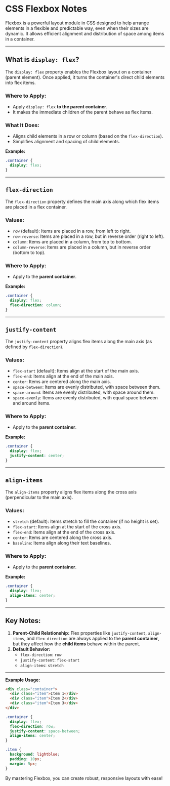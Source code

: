 # CSS Flexbox Notes  

Flexbox is a powerful layout module in CSS designed to help arrange elements in a flexible and predictable way, even when their sizes are dynamic. It allows efficient alignment and distribution of space among items in a container.  

---

## **What is `display: flex`?**  
The `display: flex` property enables the Flexbox layout on a container (parent element). Once applied, it turns the container's direct child elements into flex items.  

### **Where to Apply:**  
- Apply `display: flex` **to the parent container**.  
- It makes the immediate children of the parent behave as flex items.  

### **What It Does:**  
- Aligns child elements in a row or column (based on the `flex-direction`).  
- Simplifies alignment and spacing of child elements.  

**Example:**  
```css
.container {
  display: flex;
}
```

---

## **`flex-direction`**  

The `flex-direction` property defines the main axis along which flex items are placed in a flex container.  

### **Values:**  
- `row` (default): Items are placed in a row, from left to right.  
- `row-reverse`: Items are placed in a row, but in reverse order (right to left).  
- `column`: Items are placed in a column, from top to bottom.  
- `column-reverse`: Items are placed in a column, but in reverse order (bottom to top).  

### **Where to Apply:**  
- Apply to the **parent container**.  

**Example:**  
```css
.container {
  display: flex;
  flex-direction: column;
}
```

---

## **`justify-content`**  

The `justify-content` property aligns flex items along the main axis (as defined by `flex-direction`).  

### **Values:**  
- `flex-start` (default): Items align at the start of the main axis.  
- `flex-end`: Items align at the end of the main axis.  
- `center`: Items are centered along the main axis.  
- `space-between`: Items are evenly distributed, with space between them.  
- `space-around`: Items are evenly distributed, with space around them.  
- `space-evenly`: Items are evenly distributed, with equal space between and around items.  

### **Where to Apply:**  
- Apply to the **parent container**.  

**Example:**  
```css
.container {
  display: flex;
  justify-content: center;
}
```

---

## **`align-items`**  

The `align-items` property aligns flex items along the cross axis (perpendicular to the main axis).  

### **Values:**  
- `stretch` (default): Items stretch to fill the container (if no height is set).  
- `flex-start`: Items align at the start of the cross axis.  
- `flex-end`: Items align at the end of the cross axis.  
- `center`: Items are centered along the cross axis.  
- `baseline`: Items align along their text baselines.  

### **Where to Apply:**  
- Apply to the **parent container**.  

**Example:**  
```css
.container {
  display: flex;
  align-items: center;
}
```

---

## **Key Notes:**  
1. **Parent-Child Relationship:** Flex properties like `justify-content`, `align-items`, and `flex-direction` are always applied to the **parent container**, but they affect how the **child items** behave within the parent.  
2. **Default Behavior:** 
   - `flex-direction`: `row`  
   - `justify-content`: `flex-start`  
   - `align-items`: `stretch`  

---

**Example Usage:**  
```html
<div class="container">
  <div class="item">Item 1</div>
  <div class="item">Item 2</div>
  <div class="item">Item 3</div>
</div>
```

```css
.container {
  display: flex;
  flex-direction: row;
  justify-content: space-between;
  align-items: center;
}

.item {
  background: lightblue;
  padding: 10px;
  margin: 5px;
}
```  

By mastering Flexbox, you can create robust, responsive layouts with ease!  